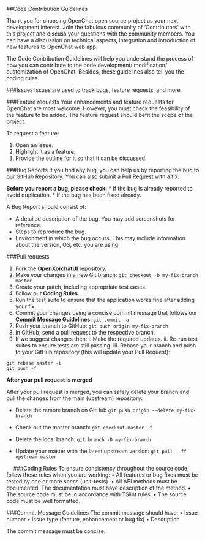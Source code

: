 ##Code Contribution Guidelines

Thank you for choosing OpenChat open source project as your next development interest. Join the fabulous community of ‘Contributors’ with this project and discuss your questions with the community members. You can have a discussion on technical aspects, integration and introduction of new features to OpenChat web app. 

The Code Contribution Guidelines will help you understand the process of how you can contribute to the code development/ modification/ customization of OpenChat. Besides, these guidelines also tell you the coding rules.

###Issues
Issues are used to track bugs, feature requests, and more. 

###Feature requests
Your enhancements and feature requests for OpenChat are most welcome. However, you must check the feasibility of the feature to be added. The feature request should befit the scope of the project. 

To request a feature:
1.	Open an issue.
2.	Highlight it as a feature.
3.	Provide the outline for it so that it can be discussed. 

###Bug Reports
If you find any bug, you can help us by reporting the bug to our GitHub Repository. You can also submit a Pull Request with a fix.

**Before you report a bug, please check:**
    *	If the bug is already reported to avoid duplication.
    *	If the bug has been fixed already.

A Bug Report should consist of:
*	A detailed description of the bug. You may add screenshots for reference.
*	Steps to reproduce the bug.
*	Environment in which the bug occurs. This may include information about the version, OS, etc. you are using.

###Pull requests
1.	Fork the **OpenXorchatUI** repository.
2.	Make your changes in a new Git branch:
    ```git checkout -b my-fix-branch master```
3.	Create your patch, including appropriate test cases.
4.	Follow our **Coding Rules**.
5.	Run the test suite to ensure that the application works fine after adding your fix.
6.	Commit your changes using a concise commit message that follows our **Commit Message Guidelines**. 
    ```git commit –a```
7.	Push your branch to GitHub:
    ```git push origin my-fix-branch```
8.	In GitHub, send a pull request to the respective branch.
9.	If we suggest changes then:
i.	Make the required updates.
ii.	Re-run test suites to ensure tests are still passing.
iii.	Rebase your branch and push to your GitHub repository (this will update your Pull Request):
```
git rebase master -i
git push -f
```

**After your pull request is merged**

After your pull request is merged, you can safely delete your branch and pull the changes from the main (upstream) repository:
*	Delete the remote branch on GitHub
```git push origin --delete my-fix-branch```

*	Check out the master branch:
```git checkout master -f```

*	Delete the local branch:
```git branch -D my-fix-branch```

*	Update your master with the latest upstream version:
```git pull --ff upstream master```

 
###Coding Rules
To ensure consistency throughout the source code, follow these rules when you are working:
•	All features or bug fixes must be tested by one or more specs (unit-tests).
•	All API methods must be documented. The documentation must have description of the method.
•	The source code must be in accordance with TSlint rules.
•	The source code must be well formatted.

###Commit Message Guidelines
The commit message should have:
•	Issue number
•	Issue type (feature, enhancement or bug fix)
•	Description

The commit message must be concise.
